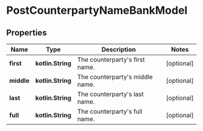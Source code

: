 
# PostCounterpartyNameBankModel

## Properties
Name | Type | Description | Notes
------------ | ------------- | ------------- | -------------
**first** | **kotlin.String** | The counterparty&#39;s first name. |  [optional]
**middle** | **kotlin.String** | The counterparty&#39;s middle name. |  [optional]
**last** | **kotlin.String** | The counterparty&#39;s last name. |  [optional]
**full** | **kotlin.String** | The counterparty&#39;s full name. |  [optional]



